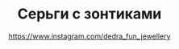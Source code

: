 ---
title: Серьги с зонтиками
description: Серьги из голубых бусин с металлическими подвесками-зонтиками
author: https://www.instagram.com/dedra_fun_jewellery
cost: 3000₸
---